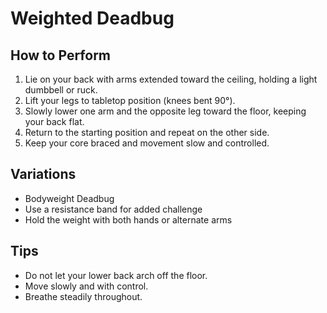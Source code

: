 # Weighted Deadbug

## How to Perform
1. Lie on your back with arms extended toward the ceiling, holding a light dumbbell or ruck.
2. Lift your legs to tabletop position (knees bent 90°).
3. Slowly lower one arm and the opposite leg toward the floor, keeping your back flat.
4. Return to the starting position and repeat on the other side.
5. Keep your core braced and movement slow and controlled.

## Variations
- Bodyweight Deadbug
- Use a resistance band for added challenge
- Hold the weight with both hands or alternate arms

## Tips
- Do not let your lower back arch off the floor.
- Move slowly and with control.
- Breathe steadily throughout.

